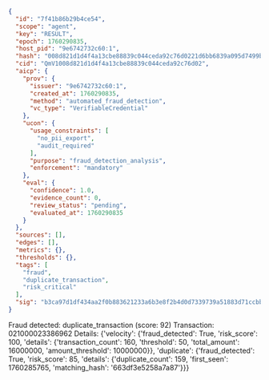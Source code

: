 ```json
{
  "id": "7f41b86b29b4ce54",
  "scope": "agent",
  "key": "RESULT",
  "epoch": 1760290835,
  "host_pid": "9e6742732c60:1",
  "hash": "008d821d1d4f4a13cbe88839c044ceda92c76d0221d6bb6839a095d7499b6027",
  "cid": "QmV1008d821d1d4f4a13cbe88839c044ceda92c76d02",
  "aicp": {
    "prov": {
      "issuer": "9e6742732c60:1",
      "created_at": 1760290835,
      "method": "automated_fraud_detection",
      "vc_type": "VerifiableCredential"
    },
    "ucon": {
      "usage_constraints": [
        "no_pii_export",
        "audit_required"
      ],
      "purpose": "fraud_detection_analysis",
      "enforcement": "mandatory"
    },
    "eval": {
      "confidence": 1.0,
      "evidence_count": 0,
      "review_status": "pending",
      "evaluated_at": 1760290835
    }
  },
  "sources": [],
  "edges": [],
  "metrics": {},
  "thresholds": {},
  "tags": [
    "fraud",
    "duplicate_transaction",
    "risk_critical"
  ],
  "sig": "b3ca97d1df434aa2f0b883621233a6b3e8f2b4d0d7339739a51883d71ccbbf8a"
}
```

Fraud detected: duplicate_transaction (score: 92)
Transaction: 021000023386962
Details: {'velocity': {'fraud_detected': True, 'risk_score': 100, 'details': {'transaction_count': 160, 'threshold': 50, 'total_amount': 16000000, 'amount_threshold': 10000000}}, 'duplicate': {'fraud_detected': True, 'risk_score': 85, 'details': {'duplicate_count': 159, 'first_seen': 1760285765, 'matching_hash': '663df3e5258a7a87'}}}